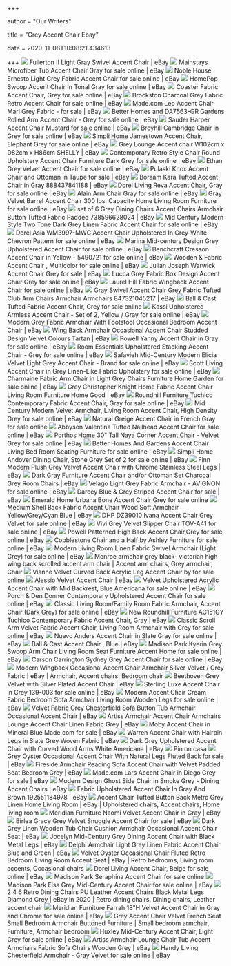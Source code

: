 +++
        
author = "Our Writers"
        
title = "Grey Accent Chair Ebay"
        
date = 2020-11-08T10:08:21.434613
        
+++
[ ![](https://i.ebayimg.com/images/g/HA8AAOSwspZfFF-W/s-l300.jpg)](https://i.ebayimg.com/images/g/HA8AAOSwspZfFF-W/s-l300.jpg) Fullerton II Light Gray Swivel Accent Chair | eBay
[ ![](https://i.ebayimg.com/images/g/~20AAOSwsJ1e9RGK/s-l640.jpg)](https://i.ebayimg.com/images/g/~20AAOSwsJ1e9RGK/s-l640.jpg) Mainstays Microfiber Tub Accent Chair Gray for sale online | eBay
[ ![](https://i.ebayimg.com/images/g/8jgAAOSw1b1fAqYi/s-l640.jpg)](https://i.ebayimg.com/images/g/8jgAAOSw1b1fAqYi/s-l640.jpg) Noble House Ernesto Light Grey Fabric Accent Chair for sale online | eBay
[ ![](https://i.ebayimg.com/images/g/puwAAOSw~sZfhMHG/s-l640.jpg)](https://i.ebayimg.com/images/g/puwAAOSw~sZfhMHG/s-l640.jpg) HomePop Swoop Accent Chair In Tonal Gray for sale online | eBay
[ ![](https://i.ebayimg.com/images/g/q-gAAOSwfHBcn5Do/s-l640.jpg)](https://i.ebayimg.com/images/g/q-gAAOSwfHBcn5Do/s-l640.jpg) Coaster Fabric Accent Chair, Grey for sale online | eBay
[ ![](https://i.ebayimg.com/images/g/dI0AAOSwhZleYTHh/s-l640.jpg)](https://i.ebayimg.com/images/g/dI0AAOSwhZleYTHh/s-l640.jpg) Brockston Charcoal Grey Fabric Retro Accent Chair for sale online | eBay
[ ![](https://i.ebayimg.com/images/g/QT4AAOSwNQReU~tW/s-l640.png)](https://i.ebayimg.com/images/g/QT4AAOSwNQReU~tW/s-l640.png) Made.com Leo Accent Chair Marl Grey Fabric - for sale | eBay
[ ![](https://i.ebayimg.com/images/g/LQAAAOSwbBpcjmwM/s-l600.jpg)](https://i.ebayimg.com/images/g/LQAAAOSwbBpcjmwM/s-l600.jpg) Better Homes and DA7563-GR Gardens Rolled Arm Accent Chair - Grey for sale  online | eBay
[ ![](https://i.ebayimg.com/images/g/r7cAAOSwrmBfNu4L/s-l640.jpg)](https://i.ebayimg.com/images/g/r7cAAOSwrmBfNu4L/s-l640.jpg) Sauder Harper Accent Chair Mustard for sale online | eBay
[ ![](https://i.ebayimg.com/images/g/BfUAAOSwgGZcEWrw/s-l640.jpg)](https://i.ebayimg.com/images/g/BfUAAOSwgGZcEWrw/s-l640.jpg) Broyhill Cambridge Chair in Grey for sale online | eBay
[ ![](https://i.ebayimg.com/images/g/oZUAAOSwdmlbxkDZ/s-l640.jpg)](https://i.ebayimg.com/images/g/oZUAAOSwdmlbxkDZ/s-l640.jpg) Simpli Home Jamestown Accent Chair, Elephant Grey for sale online | eBay
[ ![](https://i.ebayimg.com/images/g/pUcAAOSwY7lcc6lJ/s-l300.jpg)](https://i.ebayimg.com/images/g/pUcAAOSwY7lcc6lJ/s-l300.jpg) Grey Lounge Accent chair W102cm x D82cm x H86cm SHELLY | eBay
[ ![](https://i.ebayimg.com/images/g/st8AAOSwcs1fOkcy/s-l640.jpg)](https://i.ebayimg.com/images/g/st8AAOSwcs1fOkcy/s-l640.jpg) Contemporary Retro Style Chair Round Upholstery Accent Chair Furniture Dark  Grey for sale online | eBay
[ ![](https://i.ebayimg.com/images/g/w8EAAOSwVOlfBTee/s-l640.jpg)](https://i.ebayimg.com/images/g/w8EAAOSwVOlfBTee/s-l640.jpg) Ethan Grey Velvet Accent Chair for sale online | eBay
[ ![](https://i.ebayimg.com/images/g/ALYAAOSwxYBfIUxv/s-l640.jpg)](https://i.ebayimg.com/images/g/ALYAAOSwxYBfIUxv/s-l640.jpg) Pulaski Knox Accent Chair and Ottoman in Taupe for sale | eBay
[ ![](https://i.ebayimg.com/images/g/BIcAAOSwP2Rcn4tB/s-l300.jpg)](https://i.ebayimg.com/images/g/BIcAAOSwP2Rcn4tB/s-l300.jpg) Boraam Kara Tufted Accent Chair in Gray 888437841188 | eBay
[ ![](https://i.ebayimg.com/images/g/HY4AAOSwq-BeVChm/s-l640.jpg)](https://i.ebayimg.com/images/g/HY4AAOSwq-BeVChm/s-l640.jpg) Dorel Living Reva Accent Chair, Gray for sale online | eBay
[ ![](https://i.ebayimg.com/images/g/rFgAAOSwjFVfUgdg/s-l640.jpg)](https://i.ebayimg.com/images/g/rFgAAOSwjFVfUgdg/s-l640.jpg) Alain Arm Chair Gray for sale online | eBay
[ ![](https://i.ebayimg.com/images/g/8AgAAOSwvRJeLtAZ/s-l640.jpg)](https://i.ebayimg.com/images/g/8AgAAOSwvRJeLtAZ/s-l640.jpg) Gray Velvet Barrel Accent Chair 300 lbs. Capacity Home Living Room  Furniture for sale online | eBay
[ ![](https://i.ebayimg.com/images/g/6F8AAOSwBUtcdPNC/s-l300.jpg)](https://i.ebayimg.com/images/g/6F8AAOSwBUtcdPNC/s-l300.jpg) set of 6 Grey Dining Chairs Accent Chairs Armchair Button Tufted Fabric  Padded 738596628024 | eBay
[ ![](https://i.ebayimg.com/images/g/UhoAAOSw3Ate8P~z/s-l640.jpg)](https://i.ebayimg.com/images/g/UhoAAOSw3Ate8P~z/s-l640.jpg) Mid Century Modern Style Two Tone Dark Grey Linen Fabric Accent Chair for  sale online | eBay
[ ![](https://i.ebayimg.com/images/g/OmQAAOSwB0hcn4af/s-l640.jpg)](https://i.ebayimg.com/images/g/OmQAAOSwB0hcn4af/s-l640.jpg) Dorel Asia WM3997-MWC Accent Chair Upholstered In Grey-White Chevron  Pattern for sale online | eBay
[ ![](https://i.ebayimg.com/images/g/ORoAAOSwbVJfF-mM/s-l640.jpg)](https://i.ebayimg.com/images/g/ORoAAOSwbVJfF-mM/s-l640.jpg) Marina Mid-century Design Grey Upholstered Accent Chair for sale online |  eBay
[ ![](https://i.ebayimg.com/images/g/TAUAAOSwsnhfH7z5/s-l640.jpg)](https://i.ebayimg.com/images/g/TAUAAOSwsnhfH7z5/s-l640.jpg) Benchcraft Cresson Accent Chair in Yellow - 5490721 for sale online | eBay
[ ![](https://i.ebayimg.com/images/g/8hIAAOSwwJ5dgI~~/s-l1600.jpg)](https://i.ebayimg.com/images/g/8hIAAOSwwJ5dgI~~/s-l1600.jpg) Wooden & Fabric Accent Chair , Multicolor for sale online | eBay
[ ![](https://i.ebayimg.com/images/g/Dl4AAOSw7spdxaJA/s-l640.jpg)](https://i.ebayimg.com/images/g/Dl4AAOSw7spdxaJA/s-l640.jpg) Julian Joseph Warwick Accent Chair Grey for sale | eBay
[ ![](https://i.ebayimg.com/images/g/erwAAOSwzitc7-Wu/s-l640.jpg)](https://i.ebayimg.com/images/g/erwAAOSwzitc7-Wu/s-l640.jpg) Lucca Grey Fabric Box Design Accent Chair Grey for sale online | eBay
[ ![](https://i.ebayimg.com/images/g/npAAAOSw~HRdiB-I/s-l1600.jpg)](https://i.ebayimg.com/images/g/npAAAOSw~HRdiB-I/s-l1600.jpg) Laurel Hill Fabric Wingback Accent Chair for sale online | eBay
[ ![](https://i.ebayimg.com/images/g/dpwAAOSwh-1W3fO1/s-l300.jpg)](https://i.ebayimg.com/images/g/dpwAAOSwh-1W3fO1/s-l300.jpg) Gray Swivel Accent Chair Grey Fabric Tufted Club Arm Chairs Armchair  Armchairs 847321045217 | eBay
[ ![](https://i.ebayimg.com/images/g/ZMgAAOSwb2ZfGlq5/s-l640.jpg)](https://i.ebayimg.com/images/g/ZMgAAOSwb2ZfGlq5/s-l640.jpg) Ball & Cast Tufted Fabric Accent Chair, Grey for sale online
[ ![](https://i.ebayimg.com/images/g/5DIAAOSwxWFe8Xk0/s-l640.jpg)](https://i.ebayimg.com/images/g/5DIAAOSwxWFe8Xk0/s-l640.jpg) Kassi Upholstered Armless Accent Chair - Set of 2, Yellow / Gray for sale  online | eBay
[ ![](https://i.ebayimg.com/images/g/d30AAOSwT9NdskCh/s-l300.jpg)](https://i.ebayimg.com/images/g/d30AAOSwT9NdskCh/s-l300.jpg) Modern Grey Fabric Armchair With Footstool Occasional Bedroom Accent Chair  | eBay
[ ![](https://i.ebayimg.com/images/g/8uQAAOSw5v9dwwFI/s-l300.jpg)](https://i.ebayimg.com/images/g/8uQAAOSw5v9dwwFI/s-l300.jpg) Wing Back Armchair Occasional Accent Chair Studded Design Velvet Colours  Tartan | eBay
[ ![](https://i.ebayimg.com/images/g/V94AAOSwFdZcn4fR/s-l640.jpg)](https://i.ebayimg.com/images/g/V94AAOSwFdZcn4fR/s-l640.jpg) Powell Yanny Accent Chair in Gray for sale online | eBay
[ ![](https://i.ebayimg.com/images/g/9wwAAOSwNlleQRNJ/s-l640.jpg)](https://i.ebayimg.com/images/g/9wwAAOSwNlleQRNJ/s-l640.jpg) Room Essentials Upholstered Stacking Accent Chair - Grey for sale online |  eBay
[ ![](https://i.ebayimg.com/images/g/IegAAOSwNHVfDErO/s-l640.jpg)](https://i.ebayimg.com/images/g/IegAAOSwNHVfDErO/s-l640.jpg) Safavieh Mid-Century Modern Elicia Velvet Light Grey Accent Chair - Brand  for sale online | eBay
[ ![](https://i.ebayimg.com/images/g/XiUAAOSwu1BeXirS/s-l640.jpg)](https://i.ebayimg.com/images/g/XiUAAOSwu1BeXirS/s-l640.jpg) Scott Living Accent Chair in Grey Linen-Like Fabric Upholstery for sale  online | eBay
[ ![](https://i.ebayimg.com/images/g/U5kAAOSwuXtay7yw/s-l640.jpg)](https://i.ebayimg.com/images/g/U5kAAOSwuXtay7yw/s-l640.jpg) Charmaine Fabric Arm Chair in Light Grey Chairs Furniture Home Garden for  sale online | eBay
[ ![](https://i.ebayimg.com/images/g/VZMAAOSwiCFeMjuT/s-l300.png)](https://i.ebayimg.com/images/g/VZMAAOSwiCFeMjuT/s-l300.png) Grey Christopher Knight Home Fabric Accent Chair Living Room Furniture Home  Good | eBay
[ ![](https://i.ebayimg.com/images/g/YeUAAOSwsdteAl7u/s-l640.jpg)](https://i.ebayimg.com/images/g/YeUAAOSwsdteAl7u/s-l640.jpg) Roundhill Furniture Tuchico Contemporary Fabric Accent Chair, Gray for sale  online | eBay
[ ![](https://i.ebayimg.com/images/g/jYcAAOSwFSpfArzE/s-l640.jpg)](https://i.ebayimg.com/images/g/jYcAAOSwFSpfArzE/s-l640.jpg) Mid Century Modern Velvet Armchair, Living Room Accent Chair, High Density  Grey for sale online | eBay
[ ![](https://i.ebayimg.com/images/g/D0AAAOSw~ShcoYc1/s-l640.jpg)](https://i.ebayimg.com/images/g/D0AAAOSw~ShcoYc1/s-l640.jpg) Natural Greige Accent Chair in French Gray for sale online
[ ![](https://i.ebayimg.com/images/g/D48AAOSwvWZexKfC/s-l1600.jpg)](https://i.ebayimg.com/images/g/D48AAOSwvWZexKfC/s-l1600.jpg) Abbyson Valentina Tufted Nailhead Accent Chair for sale online | eBay
[ ![](https://i.ebayimg.com/images/g/6bsAAOSwm8hfj76V/s-l640.jpg)](https://i.ebayimg.com/images/g/6bsAAOSwm8hfj76V/s-l640.jpg) Porthos Home 30" Tall Naya Corner Accent Chair - Velvet Grey for sale  online | eBay
[ ![](https://i.ebayimg.com/images/g/49MAAOSwURNe-92c/s-l640.jpg)](https://i.ebayimg.com/images/g/49MAAOSwURNe-92c/s-l640.jpg) Better Homes And Gardens Accent Chair Living Bed Room Seating Furniture for  sale online | eBay
[ ![](https://i.ebayimg.com/images/g/NB4AAOSwGj9d0lCF/s-l640.jpg)](https://i.ebayimg.com/images/g/NB4AAOSwGj9d0lCF/s-l640.jpg) Simpli Home Andover Dining Chair, Stone Grey Set of 2 for sale online | eBay
[ ![](https://i.ebayimg.com/images/g/lkcAAOSwa3FcV0kh/s-l300.jpg)](https://i.ebayimg.com/images/g/lkcAAOSwa3FcV0kh/s-l300.jpg) Finn Modern Plush Grey Velvet Accent Chair with Chrome Stainless Steel Legs  | eBay
[ ![](https://i.ebayimg.com/images/g/J3YAAOSwSrNaBI-o/s-l300.jpg)](https://i.ebayimg.com/images/g/J3YAAOSwSrNaBI-o/s-l300.jpg) Dark Gray Furniture Accent Chair and/or Ottoman Set Charcoal Grey Room  Chairs | eBay
[ ![](https://i.ebayimg.com/images/g/QgsAAOSwEGBcG2wq/s-l640.jpg)](https://i.ebayimg.com/images/g/QgsAAOSwEGBcG2wq/s-l640.jpg) Velago Light Grey Fabric Armchair - AVIGNON for sale online | eBay
[ ![](https://i.ebayimg.com/images/g/OMoAAOSwsKRelkdA/s-l640.jpg)](https://i.ebayimg.com/images/g/OMoAAOSwsKRelkdA/s-l640.jpg) Darcey Blue & Grey Striped Accent Chair for sale | eBay
[ ![](https://i.ebayimg.com/images/g/4NoAAOSws4Feoo2z/s-l640.jpg)](https://i.ebayimg.com/images/g/4NoAAOSws4Feoo2z/s-l640.jpg) Emerald Home Urbana Bone Accent Chair Grey for sale online
[ ![](https://i.ebayimg.com/images/g/~usAAOSwFfJck1kW/s-l300.jpg)](https://i.ebayimg.com/images/g/~usAAOSwFfJck1kW/s-l300.jpg) Medium Shell Back Fabric Accent Chair Wood Soft Armchair Yellow/Grey/Cyan  Blue | eBay
[ ![](https://i.ebayimg.com/images/g/MTAAAOSwjE1e6Zyj/s-l640.jpg)](https://i.ebayimg.com/images/g/MTAAAOSwjE1e6Zyj/s-l640.jpg) DHP DZ39010 Ivana Accent Chair Grey Velvet for sale online | eBay
[ ![](https://i.ebayimg.com/images/g/~0AAAOSwgUVct03I/s-l640.jpg)](https://i.ebayimg.com/images/g/~0AAAOSwgUVct03I/s-l640.jpg) Vivi Grey Velvet Slipper Chair TOV-A41 for sale online | eBay
[ ![](https://i.ebayimg.com/images/g/QvUAAOSwYbZdFd84/s-l640.jpg)](https://i.ebayimg.com/images/g/QvUAAOSwYbZdFd84/s-l640.jpg) Powell Patterned High Back Accent Chair,Grey for sale online | eBay
[ ![](https://i.ebayimg.com/images/g/LrcAAOSw~QteXzMZ/s-l640.jpg)](https://i.ebayimg.com/images/g/LrcAAOSw~QteXzMZ/s-l640.jpg) Cobblestone Chair and a Half by Ashley Furniture for sale online | eBay
[ ![](https://i.ebayimg.com/images/g/rnEAAOSwzZFbbZOJ/s-l640.jpg)](https://i.ebayimg.com/images/g/rnEAAOSwzZFbbZOJ/s-l640.jpg) Modern Living Room Linen Fabric Swivel Armchair (Light Grey) for sale  online | eBay
[ ![](https://i.pinimg.com/originals/ab/4f/0a/ab4f0aa6be81d7d4df6bad1111a8d453.jpg)](https://i.pinimg.com/originals/ab/4f/0a/ab4f0aa6be81d7d4df6bad1111a8d453.jpg) Monroe armchair grey black- victorian high wing back scrolled accent arm  chair | Accent arm chairs, Grey armchair, Chair
[ ![](https://ak1.ostkcdn.com/images/products/14690379/Vianne-Velvet-Curved-Back-Acrylic-Leg-Accent-Chair-by-iNSPIRE-Q-Bold-9f290c9f-c9da-40f4-8adf-8f898c219ed8.jpg)](https://ak1.ostkcdn.com/images/products/14690379/Vianne-Velvet-Curved-Back-Acrylic-Leg-Accent-Chair-by-iNSPIRE-Q-Bold-9f290c9f-c9da-40f4-8adf-8f898c219ed8.jpg) Vianne Velvet Curved Back Acrylic Leg Accent Chair by for sale online
[ ![](https://i.ebayimg.com/images/g/bRgAAOSwk-pdLSQz/s-l300.jpg)](https://i.ebayimg.com/images/g/bRgAAOSwk-pdLSQz/s-l300.jpg) Alessio Velvet Accent Chair | eBay
[ ![](https://i.ebayimg.com/images/g/V7cAAOSwTspfUIpy/s-l640.jpg)](https://i.ebayimg.com/images/g/V7cAAOSwTspfUIpy/s-l640.jpg) Velvet Upholstered Acrylic Accent Chair with Mid Backrest, Blue Americana  for sale online | eBay
[ ![](https://i.ebayimg.com/images/g/ipUAAOSwgbpfWk0O/s-l640.jpg)](https://i.ebayimg.com/images/g/ipUAAOSwgbpfWk0O/s-l640.jpg) Porch & Den Donner Contemporary Upholstered Accent Chair for sale online |  eBay
[ ![](https://i.ebayimg.com/images/g/hnkAAOSwWzldgI4B/s-l640.jpg)](https://i.ebayimg.com/images/g/hnkAAOSwWzldgI4B/s-l640.jpg) Classic Living Room/Family Room Fabric Armchair, Accent Chair (Dark Grey)  for sale online | eBay
[ ![](https://i.ebayimg.com/images/g/HjgAAOSwl5FdHDxf/s-l300.jpg)](https://i.ebayimg.com/images/g/HjgAAOSwl5FdHDxf/s-l300.jpg) New Roundhill Furniture AC151GY Tuchico Contemporary Fabric Accent Chair,  Gray | eBay
[ ![](https://i.ebayimg.com/images/g/DZ4AAOSweKZfL~N0/s-l640.jpg)](https://i.ebayimg.com/images/g/DZ4AAOSweKZfL~N0/s-l640.jpg) Classic Scroll Arm Velvet Fabric Accent Chair, Living Room Armchair with  Grey for sale online | eBay
[ ![](https://i.ebayimg.com/images/g/lhsAAOSwT4JfWmf4/s-l640.jpg)](https://i.ebayimg.com/images/g/lhsAAOSwT4JfWmf4/s-l640.jpg) Nuevo Anders Accent Chair in Slate Gray for sale online | eBay
[ ![](https://i.ebayimg.com/images/g/4i8AAOSwZsdeXfgF/s-l300.jpg)](https://i.ebayimg.com/images/g/4i8AAOSwZsdeXfgF/s-l300.jpg) Ball &amp; Cast Accent Chair , Blue | eBay
[ ![](https://i.ebayimg.com/images/g/~mIAAOSwcapewwu5/s-l640.jpg)](https://i.ebayimg.com/images/g/~mIAAOSwcapewwu5/s-l640.jpg) Madison Park Kyerin Grey Swoop Arm Chair Living Room Seat Furniture Accent  Home for sale online | eBay
[ ![](https://ak1.ostkcdn.com/images/products/25673078/Handy-Living-Omaha-Mission-Style-Arm-Chair-with-Exposed-Wood-Frame-58d92793-648f-4534-9265-6c044bef95f2_1000.jpg)](https://ak1.ostkcdn.com/images/products/25673078/Handy-Living-Omaha-Mission-Style-Arm-Chair-with-Exposed-Wood-Frame-58d92793-648f-4534-9265-6c044bef95f2_1000.jpg) Carson Carrington Sydney Grey Accent Chair for sale online | eBay
[ ![](https://i.pinimg.com/474x/4d/9b/22/4d9b22d91cd11ca99e8b2bdb626e2ee7.jpg)](https://i.pinimg.com/474x/4d/9b/22/4d9b22d91cd11ca99e8b2bdb626e2ee7.jpg) Modern Wingback Occasional Accent Chair Armchair Silver Velvet / Grey  Fabric | eBay | Armchair, Accent chairs, Bedroom chair
[ ![](https://i.ebayimg.com/images/g/~s4AAOSwXepemGCs/s-l300.jpg)](https://i.ebayimg.com/images/g/~s4AAOSwXepemGCs/s-l300.jpg) Beethoven Grey Velvet with Silver Plated Accent Chair | eBay
[ ![](https://i.ebayimg.com/images/g/51wAAOSwY3tbOyJ0/s-l640.jpg)](https://i.ebayimg.com/images/g/51wAAOSwY3tbOyJ0/s-l640.jpg) Sterling Luxe Accent Chair in Grey 139-003 for sale online | eBay
[ ![](https://i.ebayimg.com/images/g/kmMAAOSw~atcNp2G/s-l640.jpg)](https://i.ebayimg.com/images/g/kmMAAOSw~atcNp2G/s-l640.jpg) Modern Accent Chair Cream Fabric Bedroom Sofa Armchair Living Room Wooden  Legs for sale online | eBay
[ ![](https://i.ebayimg.com/images/g/Df8AAOSwdxVcU7fK/s-l300.jpg)](https://i.ebayimg.com/images/g/Df8AAOSwdxVcU7fK/s-l300.jpg) Velvet Fabric Grey Chesterfield Sofa Button Tub Armchair Occasional Accent  Chair | eBay
[ ![](https://i.ebayimg.com/images/g/AfUAAOSwRsJeOSyy/s-l300.jpg)](https://i.ebayimg.com/images/g/AfUAAOSwRsJeOSyy/s-l300.jpg) Artiss Armchair Accent Chair Armchairs Lounge Accent Chair Linen Fabric Grey  | eBay
[ ![](https://i.ebayimg.com/images/g/2wMAAOSwe0de-0JE/s-l640.jpg)](https://i.ebayimg.com/images/g/2wMAAOSwe0de-0JE/s-l640.jpg) Moby Accent Chair in Mineral Blue Made.com for sale | eBay
[ ![](https://image.virventures.com/SIML/AXCCHR-24GR.jpg)](https://image.virventures.com/SIML/AXCCHR-24GR.jpg) Warren Accent Chair with Hairpin Legs in Slate Grey Woven Fabric | eBay
[ ![](https://i.ebayimg.com/images/g/zk0AAOSwqeBfE-l8/s-l300.jpg)](https://i.ebayimg.com/images/g/zk0AAOSwqeBfE-l8/s-l300.jpg) Dark Grey Upholstered Accent Chair with Curved Wood Arms White Americana |  eBay
[ ![](https://i.pinimg.com/originals/17/75/f8/1775f88c0b51f53868b12f9f67e0c7d2.jpg)](https://i.pinimg.com/originals/17/75/f8/1775f88c0b51f53868b12f9f67e0c7d2.jpg) Pin on casa
[ ![](https://i.ebayimg.com/images/g/Rd4AAOSw-zdfPjUT/s-l640.jpg)](https://i.ebayimg.com/images/g/Rd4AAOSw-zdfPjUT/s-l640.jpg) Grey Oyster Occasional Accent Chair With Natural Legs Fluted Back for sale  | eBay
[ ![](https://i.ebayimg.com/images/g/BDEAAOSwlAFcCh~s/s-l300.jpg)](https://i.ebayimg.com/images/g/BDEAAOSwlAFcCh~s/s-l300.jpg) Fireside Armchair Reading Sofa Accent Chair with Velvet Padded Seat Bedroom  Grey | eBay
[ ![](https://i.ebayimg.com/images/g/n4IAAOSw6ntfcFrV/s-l1600.jpg)](https://i.ebayimg.com/images/g/n4IAAOSw6ntfcFrV/s-l1600.jpg) Made.com Lars Accent Chair in Diego Grey for sale | eBay
[ ![](https://i.ebayimg.com/images/g/~AcAAOSwHNhemTX3/s-l300.jpg)](https://i.ebayimg.com/images/g/~AcAAOSwHNhemTX3/s-l300.jpg) Modern Design Ghost Side Chair in Smoke Grey - Dining Accent Chairs | eBay
[ ![](https://i.ebayimg.com/images/g/mkYAAOSwHt9eFvF~/s-l300.jpg)](https://i.ebayimg.com/images/g/mkYAAOSwHt9eFvF~/s-l300.jpg) Fabric Upholstered Accent Chair In Gray And Brown 192551184978 | eBay
[ ![](https://i.pinimg.com/originals/94/50/a5/9450a5a6ed28bf1e1ce29b94f2d0f7cf.jpg)](https://i.pinimg.com/originals/94/50/a5/9450a5a6ed28bf1e1ce29b94f2d0f7cf.jpg) Accent Chair Tufted Button Back Metro Grey Linen Home Living Room | eBay |  Upholstered chairs, Accent chairs, Home living room
[ ![](https://i.ebayimg.com/images/g/9f8AAOSwuh1e0JJF/s-l300.jpg)](https://i.ebayimg.com/images/g/9f8AAOSwuh1e0JJF/s-l300.jpg) Meridian Furniture Naomi Velvet Accent Chair in Gray | eBay
[ ![](https://i.ebayimg.com/images/g/CJUAAOSwZaZey8XR/s-l640.jpg)](https://i.ebayimg.com/images/g/CJUAAOSwZaZey8XR/s-l640.jpg) Birlea Grace Grey Velvet Snuggle Accent Chair for sale | eBay
[ ![](https://i.ebayimg.com/images/g/a9EAAOSw6atfNOmR/s-l300.jpg)](https://i.ebayimg.com/images/g/a9EAAOSw6atfNOmR/s-l300.jpg) Dark Grey Linen Wooden Tub Chair Cushion Armchair Occasional Accent Chair  Seat | eBay
[ ![](https://i.ebayimg.com/images/g/8pwAAOSwIRhfDErb/s-l300.jpg)](https://i.ebayimg.com/images/g/8pwAAOSwIRhfDErb/s-l300.jpg) Jocelyn Mid-Century Grey Dining Accent Chair with Black Metal Legs | eBay
[ ![](https://i.ebayimg.com/images/g/EI0AAOSwVb5eD-4a/s-l300.jpg)](https://i.ebayimg.com/images/g/EI0AAOSwVb5eD-4a/s-l300.jpg) Delphi Armchair Light Grey Linen Fabric Accent Chair Blue and Green | eBay
[ ![](https://i.pinimg.com/originals/d0/32/ee/d032ee73cc76bdefd58cb7c55592c547.jpg)](https://i.pinimg.com/originals/d0/32/ee/d032ee73cc76bdefd58cb7c55592c547.jpg) Velvet Oyster Occasional Chair Fluted Retro Bedroom Living Room Accent Seat  | eBay | Retro bedrooms, Living room accents, Occasional chairs
[ ![](https://i.ebayimg.com/images/g/R2cAAOSw2T9epoD~/s-l640.jpg)](https://i.ebayimg.com/images/g/R2cAAOSw2T9epoD~/s-l640.jpg) Dorel Living Accent Chair, Beige for sale online | eBay
[ ![](https://i.ebayimg.com/images/g/HK4AAOSwDQJZsROB/s-l640.jpg)](https://i.ebayimg.com/images/g/HK4AAOSwDQJZsROB/s-l640.jpg) Madison Park Seraphina Accent Chair for sale online
[ ![](https://i.ebayimg.com/images/g/t3oAAOSwb2hdGdQk/s-l1600.jpg)](https://i.ebayimg.com/images/g/t3oAAOSwb2hdGdQk/s-l1600.jpg) Madison Park Elsa Grey Mid-Century Accent Chair for sale online | eBay
[ ![](https://i.pinimg.com/474x/c2/09/56/c20956b80f3f2fd83c43095e05807561.jpg)](https://i.pinimg.com/474x/c2/09/56/c20956b80f3f2fd83c43095e05807561.jpg) 2 4 6 Retro Dining Chairs PU Leather Accent Chairs Black Metal Legs Diamond  Grey | eBay in 2020 | Retro dining chairs, Dining chairs, Leather accent  chair
[ ![](https://i.ebayimg.com/images/g/6CAAAOSwovNe0eGu/s-l640.jpg)](https://i.ebayimg.com/images/g/6CAAAOSwovNe0eGu/s-l640.jpg) Meridian Furniture Farrah 18"H Velvet Accent Chair in Gray and Chrome for  sale online | eBay
[ ![](https://i.pinimg.com/originals/33/b4/56/33b4565b7fe759c3b0707cbda091e5dc.jpg)](https://i.pinimg.com/originals/33/b4/56/33b4565b7fe759c3b0707cbda091e5dc.jpg) Grey Accent Chair Velvet French Seat Small Bedroom Armchair Buttoned  Furniture | Small bedroom armchair, Furniture, Armchair bedroom
[ ![](https://ak1.ostkcdn.com/images/products/is/images/direct/32afffd48b5b50f915a44a0cf56a7ba7693c575c/Mariposa-Mid-Century-Velvet-Accent-Chair-by-Christopher-Knight-Home.jpg)](https://ak1.ostkcdn.com/images/products/is/images/direct/32afffd48b5b50f915a44a0cf56a7ba7693c575c/Mariposa-Mid-Century-Velvet-Accent-Chair-by-Christopher-Knight-Home.jpg) Huxley Mid-Century Accent Chair, Light Grey for sale online | eBay
[ ![](https://i.ebayimg.com/images/g/gMMAAOSwTEteOn6Q/s-l300.jpg)](https://i.ebayimg.com/images/g/gMMAAOSwTEteOn6Q/s-l300.jpg) Artiss Armchair Lounge Chair Tub Accent Armchairs Fabric Sofa Chairs Wooden  Grey | eBay
[ ![](https://i.ebayimg.com/images/g/O1sAAOSwT9NeJ0Lg/s-l1600.jpg)](https://i.ebayimg.com/images/g/O1sAAOSwT9NeJ0Lg/s-l1600.jpg) Handy Living Chesterfield Armchair - Gray Velvet for sale online | eBay
